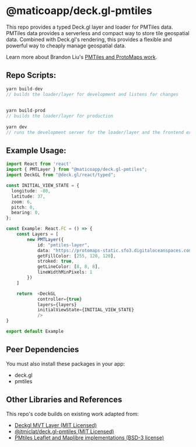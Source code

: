 # @maticoapp/deck.gl-pmtiles

This repo provides a typed Deck.gl layer and loader for PMTiles data. PMTiles data provides a serverless and compact way to store tile geospatial data. Combined with Deck.gl's rendering, this provides a flexible and powerful way to cheaply manage geospatial data.

Learn more about Brandon Liu's [PMTiles and ProtoMaps work](https://github.com/protomaps/PMTiles).

## Repo Scripts:

```js
yarn build-dev 
// builds the loader/layer for development and listens for changes
    
    
yarn build-prod 
// builds the loader/layer for production
    
yarn dev 
// runs the development server for the loader/layer and the frontend example
```


## Example Usage:

```typescript
import React from 'react'
import { PMTLayer } from "@maticoapp/deck.gl-pmtiles";
import DeckGL from "@deck.gl/react/typed";

const INITIAL_VIEW_STATE = {
  longitude: -80,
  latitude: 37,
  zoom: 6,
  pitch: 0,
  bearing: 0,
};

const Example: React.FC = () => {
    const Layers = [
        new PMTLayer({
            id: "pmtiles-layer",
            data: "https://protomaps-static.sfo3.digitaloceanspaces.com/mantle-trial.pmtiles",
            getFillColor: [255, 120, 120],
            stroked: true,
            getLineColor: [8, 8, 8],
            lineWidthMinPixels: 1
        })
    ]

    return  <DeckGL
            controller={true}
            layers={layers}
            initialViewState={INITIAL_VIEW_STATE}
            />
}

export default Example

```

## Peer Dependencies

You must also install these packages in your app:

- deck.gl
- pmtiles

## Other Libraries and References


This repo's code builds on existing work adapted from:

- [Deckgl MVT Layer (MIT Licensed)](https://github.com/visgl/deck.gl/blob/master/modules/geo-layers/src/mvt-layer/mvt-layer.ts)
- [@jtmiclat/deck.gl-pmtiles (MIT Licensed)](https://github.com/jtmiclat/deck.gl-pmtiles) 
- [PMtiles Leaflet and Maplibre implementations (BSD-3 license)](https://github.com/protomaps/PMTiles/tree/master/js)